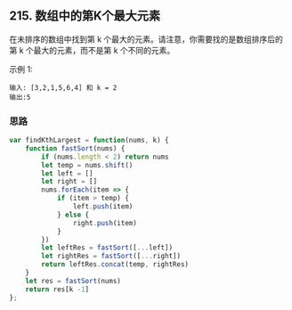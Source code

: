 ## 215. 数组中的第K个最大元素
在未排序的数组中找到第 k 个最大的元素。请注意，你需要找的是数组排序后的第 k 个最大的元素，而不是第 k 个不同的元素。

示例 1:
```
输入: [3,2,1,5,6,4] 和 k = 2
输出:5
``` 

### 思路
```javascript
var findKthLargest = function(nums, k) {
    function fastSort(nums) {
        if (nums.length < 2) return nums
        let temp = nums.shift()
        let left = []
        let right = []
        nums.forEach(item => {
            if (item > temp) {
                left.push(item)
            } else {
                right.push(item)
            }
        })
        let leftRes = fastSort([...left])
        let rightRes = fastSort([...right])
        return leftRes.concat(temp, rightRes)
    }
    let res = fastSort(nums)
    return res[k -1]
};
```